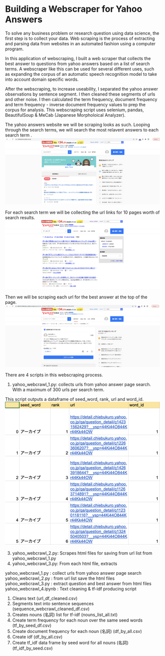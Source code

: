 # Building a Webscraper for Yahoo Answers

To solve any business problem or research question using data science, the first step is to collect your data.
Web scraping is the process of extracting and parsing data from websites in an automated fashion using a computer program.

In this application of webscraping, I built a web scraper that collects the best answer to questions from yahoo answers based on a list of search terms. A webscraper like this can be used for several different uses, such as expanding the corpus of an automatic speech recognition model to take into account domain specific words. 

After the webscraping, to increase useability, I separated the yahoo answer observations by sentence segment. I then cleaned these segments of urls and other noise. I then calculated the term frequency, document frequency and term frequency - inverse document frequency values to prep the corpus for analysis. This webscraping script uses selenium, pandas, BeautifulSoup & MeCab (Japanese Morpholoical Analyzer).

The yahoo answers website we will be scraping looks as such. Looping through the search terms, we will search the most relavent answers to each search term .
<img src="images/img_1.png">

For each search term we will be collecting the url links for 10 pages worth of search results.
<img src="images/img_2.png">

Then we will be scraping each url for the best answer at the top of the page. 
<img src="images/img_3.png">

There are 4 scripts in this webscraping process.
1. yahoo_webcrawl_1.py: collects urls from yahoo answer page search. With a maximum of 300 urls per search term.

This script outputs a dataframe of seed_word, rank, url and word_id.
<img src="images/img_4.png">



3. yahoo_webcrawl_2.py: Scrapes html files for saving from url list from yahoo_webcrawl_1.py
4. yahoo_webcrawl_3.py: From each html file, extracts 




yahoo_webcrawl_1.py : collect urls from yahoo answer page search
yahoo_webcrawl_2.py : from url list save the html files
yahoo_webcrawl_3.py : extract question and best answer from html files
yahoo_webcrawl_4.ipynb : Text cleaning & tf-idf producing script
1. Cleans text (url_df_cleaned.csv)
2. Segments text into sentence sequences (sequence_webcrawl_cleaned_df.csv)
3. Creates nouns (名詞) list for tf-idf (nouns_list_all.txt)
4. Create term frequency for each noun over the same seed words (tf_by_seed_df.csv)
5. Create document frequency for each noun (名詞) (df_by_all.csv)
6. Create idf (df_by_all.csv)
7. Create tf_idf data frame by seed word for all nouns (名詞) (tf_idf_by_seed.csv)
